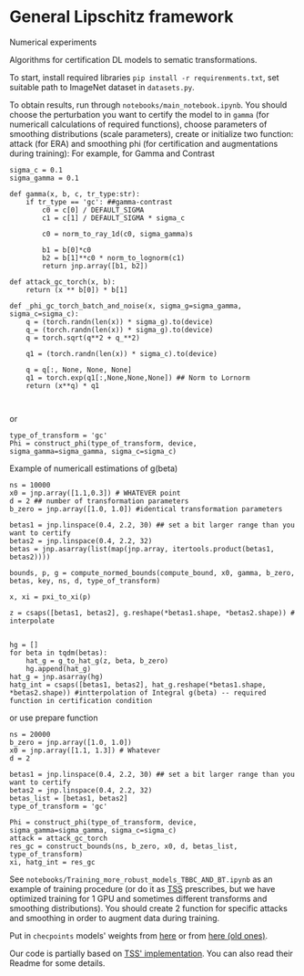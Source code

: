 # General Lipschitz framework

Numerical experiments

Algorithms for certification DL models to sematic transformations.

To start, install required libraries `pip install -r requirenments.txt`, set suitable path to ImageNet dataset in `datasets.py`.

To obtain results, run through `notebooks/main_notebook.ipynb`. You should choose the perturbation you want to certify the model to in `gamma` (for numericall calculations of required functions), choose parameters of smoothing distributions (scale parameters), create or initialize two function: attack (for ERA) and smoothing phi (for certification and augmentations during training):
For example, for Gamma and Contrast
```
sigma_c = 0.1
sigma_gamma = 0.1

def gamma(x, b, c, tr_type:str):
    if tr_type == 'gc': ##gamma-contrast
        c0 = c[0] / DEFAULT_SIGMA
        c1 = c[1] / DEFAULT_SIGMA * sigma_c

        c0 = norm_to_ray_1d(c0, sigma_gamma)s

        b1 = b[0]*c0
        b2 = b[1]**c0 * norm_to_lognorm(c1)
        return jnp.array([b1, b2])
              
def attack_gc_torch(x, b):
    return (x ** b[0]) * b[1]

def _phi_gc_torch_batch_and_noise(x, sigma_g=sigma_gamma, sigma_c=sigma_c):
    q = (torch.randn(len(x)) * sigma_g).to(device)
    q_= (torch.randn(len(x)) * sigma_g).to(device)
    q = torch.sqrt(q**2 + q_**2)

    q1 = (torch.randn(len(x)) * sigma_c).to(device)

    q = q[:, None, None, None]
    q1 = torch.exp(q1[:,None,None,None]) ## Norm to Lornorm
    return (x**q) * q1
    
    
```
or

```
type_of_transform = 'gc'
Phi = construct_phi(type_of_transform, device, sigma_gamma=sigma_gamma, sigma_c=sigma_c)
```
Example of numericall estimations of g(beta)
```
ns = 10000
x0 = jnp.array([1.1,0.3]) # WHATEVER point
d = 2 ## number of transformation parameters
b_zero = jnp.array([1.0, 1.0]) #identical transformation parameters

betas1 = jnp.linspace(0.4, 2.2, 30) ## set a bit larger range than you want to certify
betas2 = jnp.linspace(0.4, 2.2, 32)
betas = jnp.asarray(list(map(jnp.array, itertools.product(betas1, betas2)))) 

bounds, p, g = compute_normed_bounds(compute_bound, x0, gamma, b_zero, betas, key, ns, d, type_of_transform)

x, xi = pxi_to_xi(p)

z = csaps([betas1, betas2], g.reshape(*betas1.shape, *betas2.shape)) # interpolate


hg = []
for beta in tqdm(betas):
    hat_g = g_to_hat_g(z, beta, b_zero)
    hg.append(hat_g)
hat_g = jnp.asarray(hg)
hatg_int = csaps([betas1, betas2], hat_g.reshape(*betas1.shape, *betas2.shape)) #intterpolation of Integral g(beta) -- required function in certification condition

```
or use prepare function
```
ns = 20000
b_zero = jnp.array([1.0, 1.0])
x0 = jnp.array([1.1, 1.3]) # Whatever
d = 2

betas1 = jnp.linspace(0.4, 2.2, 30) ## set a bit larger range than you want to certify
betas2 = jnp.linspace(0.4, 2.2, 32)
betas_list = [betas1, betas2]
type_of_transform = 'gc'

Phi = construct_phi(type_of_transform, device, sigma_gamma=sigma_gamma, sigma_c=sigma_c)
attack = attack_gc_torch
res_gc = construct_bounds(ns, b_zero, x0, d, betas_list, type_of_transform)
xi, hatg_int = res_gc
```
See `notebooks/Training_more_robust_models_TBBC_AND_BT.ipynb` as an example of training procedure (or do it as [TSS](https://github.com/AI-secure/semantic-randomized-smoothing) prescribes, but we have optimized training for 1 GPU and sometimes different transforms and smoothing distributions). You should create 2 function for specific attacks and smoothing in order to augment data during training.

Put in `checpoints` models' weights  from [here](https://drive.google.com/file/d/1gQVjx6WBh9PacDJDDdrHjEjM87o_MQEd/view?usp=sharing) or from [here (old ones)](https://drive.google.com/file/d/1TjXJUN_0wgBv-3mmkQGyIrvEP7nlOMe-/view?usp=sharing).

Our code is partially based on [TSS' implementation](https://github.com/AI-secure/semantic-randomized-smoothing). You can also read their Readme for some details.
